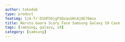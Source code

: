 ```yaml
---
author: tokodab
type: product
featimg: 1jA-Tr-D1UFhOjgFSDoquGHcAj8E76mox
title: Naruto Gaara Scary Face Samsung Galaxy S9 Case
tags: [samsung, galaxy, s9]
category: [samsung]
---
```

